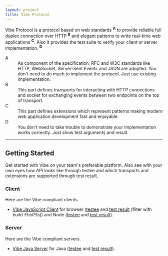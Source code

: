 ```yaml
---
layout: project
title: Vibe Protocol
---
```


Vibe Protocol is a protocol based on web standards <sup><strong>A</strong></sup> to provide reliable full duplex connection over HTTP <sup><strong>B</strong></sup> and elegant patterns to write real-time web applications <sup><strong>C</strong></sup>. Also it provides the test suite to verify your client or server implementation. <sup><strong>D</strong></sup>

<dl>
    <dt>A</dt>
    <dd>As component of the specification, RFC and W3C standards like HTTP, WebSocket, Server-Sent Events and JSON are adopted. You don't need to do much to implement the protocol. Just use existing implementation.</dd>
    <dt>B</dt>
    <dd>This part defines transports for interacting with HTTP connections and socket for exchanging events between two endpoints on the top of transport.</dd>
    <dt>C</dt>
    <dd>This part defines extensions which represent patterns making modern web application development fast and enjoyable.</dd>
    <dt>D</dt>
    <dd>You don't need to take trouble to demonstrate your implementation works correctly. Just show test arguments and result.</dd>
</dl>

---

## Getting Started
Get started with Vibe on your team's preferable platform. Also see with your own eyes how API looks like through testee and which transports and extensions are supported through test result.

### Client
Here are the Vibe compliant clients.

* [Vibe JavaScript Client](http://atmosphere.github.io/vibe/projects/vibe-javascript-client/3.0.0-Alpha1/) for browser ([testee](https://github.com/vibe-project/vibe-javascript-client/blob/f5dd75ba3b3ebf1938d2652eed2ff52871c81492/Gruntfile.js#L163-L317) and [test result](https://saucelabs.com/u/vibe) (filter with build `f5dd75b`)) and Node ([testee](https://github.com/vibe-project/vibe-javascript-client/blob/f5dd75ba3b3ebf1938d2652eed2ff52871c81492/Gruntfile.js#L82-L162) and [test result](https://travis-ci.org/vibe-project/vibe-javascript-client/builds/32149076)).

### Server
Here are the Vibe compliant servers.

* [Vibe Java Server](http://atmosphere.github.io/vibe/projects/vibe-java-server/3.0.0-Alpha1/) for Java ([testee](https://github.com/vibe-project/vibe-java-server/blob/82d93bb8dfed185de26528538ead45a991ef418c/server/src/test/java/org/atmosphere/vibe/server/ProtocolTest.java) and [test result](https://gist.github.com/flowersinthesand/3faee0b75ae2d3e11b92)).